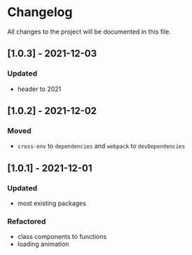 # Changelog
All changes to the project will be documented in this file.

## [1.0.3] - 2021-12-03
### Updated
- header to 2021

## [1.0.2] - 2021-12-02
### Moved
- `cross-env` to `dependencies` and `webpack` to `devDependencies`

## [1.0.1] - 2021-12-01
### Updated
- most existing packages
### Refactored 
- class components to functions
- loading animation